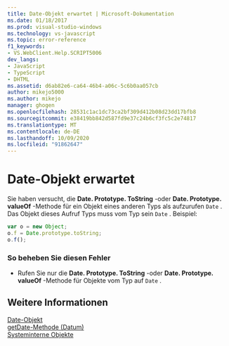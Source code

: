 ```yaml
---
title: Date-Objekt erwartet | Microsoft-Dokumentation
ms.date: 01/18/2017
ms.prod: visual-studio-windows
ms.technology: vs-javascript
ms.topic: error-reference
f1_keywords:
- VS.WebClient.Help.SCRIPT5006
dev_langs:
- JavaScript
- TypeScript
- DHTML
ms.assetid: d6ab82e6-ca64-46b4-a06c-5c6b0aa057cb
author: mikejo5000
ms.author: mikejo
manager: ghogen
ms.openlocfilehash: 28531c1ac1dc73ca2bf309d412b08d23dd17bfb8
ms.sourcegitcommit: e38419bb842d587fd9e37c24b6cf3fc5c2e74817
ms.translationtype: MT
ms.contentlocale: de-DE
ms.lasthandoff: 10/09/2020
ms.locfileid: "91862647"
---
```

# <a name="date-object-expected"></a>Date-Objekt erwartet
Sie haben versucht, die **Date. Prototype. ToString** -oder **Date. Prototype. valueOf** -Methode für ein Objekt eines anderen Typs als aufzurufen `Date` . Das Objekt dieses Aufruf Typs muss vom Typ sein `Date` . Beispiel:  
  
```JavaScript  
var o = new Object;  
o.f = Date.prototype.toString;  
o.f();  
```  
  
### <a name="to-correct-this-error"></a>So beheben Sie diesen Fehler  
  
- Rufen Sie nur die **Date. Prototype. ToString** -oder **Date. Prototype. valueOf** -Methode für Objekte vom Typ auf `Date` .  
  
## <a name="see-also"></a>Weitere Informationen  
 [Date-Objekt](https://developer.mozilla.org/docs/Web/JavaScript/Reference/Global_Objects/Date)   
 [getDate-Methode (Datum)](https://developer.mozilla.org/docs/Web/JavaScript/Reference/Global_Objects/Date/getdate)   
 [Systeminterne Objekte](https://developer.mozilla.org/docs/Learn/JavaScript/Objects)